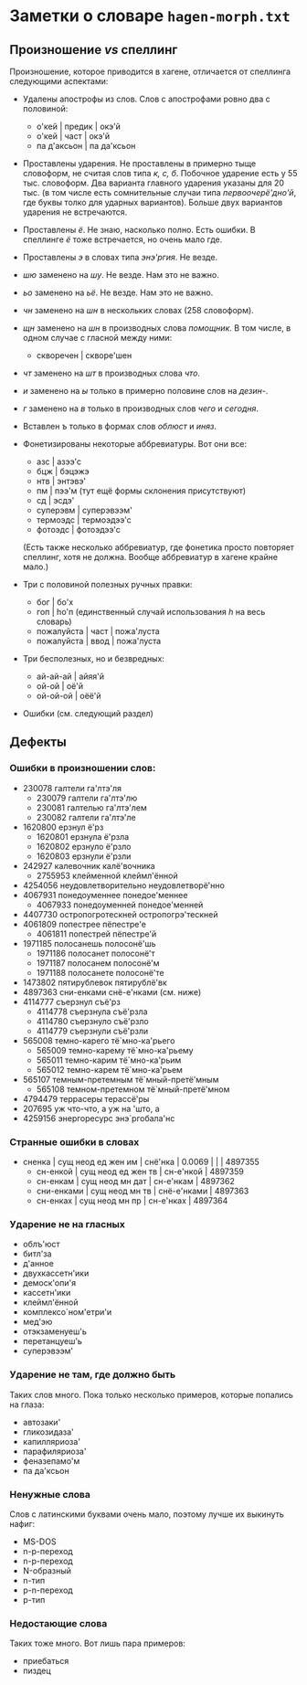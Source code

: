 # Заметки о словаре `hagen-morph.txt`

## Произношение _vs_ спеллинг

Произношение, которое приводится в хагене, отличается от спеллинга следующими аспектами:

- Удалены апострофы из слов. Слов с апострофами ровно два с половиной:
  - о'кей | предик | окэ'й
  - о'кей | част | окэ'й
  - па д'аксьон | па да'ксьон

- Проставлены ударения.
  Не проставлены в примерно тыще словоформ, не считая слов типа _к, с, б_.
  Побочное ударение есть у 55 тыс. словоформ.
  Два варианта главного ударения указаны для 20 тыс. (в том числе есть сомнительные случаи типа _первоочерё'дно'й_, где буквы толко для ударных вариантов).
  Больше двух вариантов ударения не встречаются.
  
- Проставлены _ё_. Не знаю, насколько полно. Есть ошибки.
  В спеллинге _ё_ тоже встречается, но очень мало где.
  
- Проставлены _э_ в словах типа _энэ'ргия_. Не везде.

- _шю_ заменено на _шу_. Не везде. Нам это не важно.
- _ьо_ заменено на _ьё_. Не везде. Нам это не важно.
- _чн_ заменено на _шн_ в нескольких словах (258 словоформ).
- _щн_ заменено на _шн_ в производных слова _помощник_. В том числе, в одном случае с гласной между ними:
  - скворечен | скворе'шен
- _чт_ заменено на _шт_ в производных слова _что_.
- _и_ заменено на _ы_ только в примерно половине слов на _дезин-_.
- _г_ заменено на _в_ только в производных слов _чего_ и _сегодня_.
- Вставлен _ъ_ только в формах слов _облюст_ и _иняз_.

- Фонетизированы некоторые аббревиатуры. Вот они все:
  - азс | азээ'с
  - бцж | бэцэжэ
  - нтв | энтэвэ'
  - пм | пээ'м (тут ещё формы склонения присутствуют)
  - сд | эсдэ'
  - суперэвм | суперэвээм'
  - термоэдс | термоэдээ'с
  - фотоэдс | фотоэдээ'с
  
  (Есть также несколько аббревиатур, где фонетика просто повторяет спеллинг, хотя не должна. Вообще аббревиатур в хагене крайне мало.)

- Три с половиной полезных ручных правки:
  - бог | бо'х
  - гоп | hо'п (единственный случай использования _h_ на весь словарь)
  - пожалуйста | част | пожа'луста
  - пожалуйста | ввод | пожа'луста

- Три бесполезных, но и безвредных:
  - ай-ай-ай | айяя'й
  - ой-ой | оё'й
  - ой-ой-ой | оёё'й

- Ошибки
  (см. следующий раздел)


## Дефекты

### Ошибки в произношении слов:

- 230078 галтели га'лтэ'ля
  - 230079 галтели га'лтэ'лю
  - 230081 галтелью га'лтэ'лем
  - 230082 галтели га'лтэ'ле
- 1620800 ерзнул ё'рз
  - 1620801 ерзнула ё'рзла
  - 1620802 ерзнуло ё'рзло
  - 1620803 ерзнули ё'рзли
- 242927 калевочник калё'вочника
  - 2755953 клейменной клеймл'ённой
- 4254056 неудовлетворительно неудовлетворё'нно
- 4067931 понедоуменнее понедое'меннее
  - 4067933 понедоуменней понедое'менней
- 4407730 остропогротескней остропогрэ'тескней
- 4061809 попестрее пёпестре'е
  - 4061811 попестрей пёпестре'й
- 1971185 полосанешь полосонё'шь
  - 1971186 полосанет полосонё'т
  - 1971187 полосанем полосонё'м
  - 1971188 полосанете полосонё'те
- 1473802 пятирублевок пятирублё'вк
- 4897363 сни-енками снё-е'нками (см. ниже)
- 4114777 съерзнул съё'рз
  - 4114778 съерзнула съё'рзла
  - 4114780 съерзнуло съё'рзло
  - 4114779 съерзнули съё'рзли
- 565008 темно-карего тё`мно-ка'рьего
  - 565009 темно-карему тё`мно-ка'рьему
  - 565011 темно-карим тё`мно-ка'рьим
  - 565012 темно-карем тё`мно-ка'рьем
- 565107 темным-претемным тё`мный-претё'мным
  - 565108 темном-претемном тё`мный-претё'мном
- 4794479 террасеры терассё'ры
- 207695 уж что-что, а уж на 'што, а
- 4259156 энергоресурс энэ`ргобала'нс

### Странные ошибки в словах

- сненка | сущ неод ед жен им | снё'нка | 0.0069 |  |  | 4897355
  - сн-енкой | сущ неод ед жен тв | сн-е'нкой | 4897359
  - сн-енкам | сущ неод мн дат | сн-е'нкам | 4897362
  - сни-енками | сущ неод мн тв | снё-е'нками | 4897363
  - сн-енках | сущ неод мн пр | сн-е'нках | 4897364

### Ударение не на гласных

- облъ'юст
- битл'за
- д'анное
- двухкассетн'ики
- демоск'опи'я
- кассетн'ики
- клеймл'ённой 
- комплексо`ном'етри'и
- мед'эю
- отэкзаменуеш'ь
- перетанцуеш'ь
- суперэвээм'

### Ударение не там, где должно быть

Таких слов много.
Пока только несколько примеров, которые попались на глаза:
- автозаки'
- гликозидаза'
- капилляриоза'
- парафиляриоза'
- феназепамо'м
- па да'ксьон

### Ненужные слова

Слов с латинскими буквами очень мало, поэтому лучше их выкинуть нафиг:
- MS-DOS
- n-p-переход
- n-p-переход
- N-образный
- n-тип
- p-n-переход
- p-тип

### Недостающие слова

Таких тоже много.
Вот лишь пара примеров:
- приебаться
- пиздец
